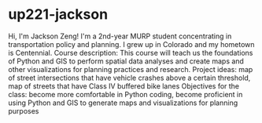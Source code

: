 # up221-jackson
Hi, I'm Jackson Zeng! I'm a 2nd-year MURP student concentrating in transportation policy and planning. I grew up in Colorado and my hometown is Centennial. 
Course description: This course will teach us the foundations of Python and GIS to perform spatial data analyses and create maps and other visualizations for planning practices and research.
Project ideas: map of street intersections that have vehicle crashes above a certain threshold, map of streets that have Class IV buffered bike lanes
Objectives for the class: become more comfortable in Python coding, become proficient in using Python and GIS to generate maps and visualizations for planning purposes
